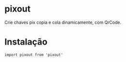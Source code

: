 # pixout
Crie chaves pix copia e cola dinamicamente, com QrCode.

# Instalação
``import pixout from 'pixout'``
